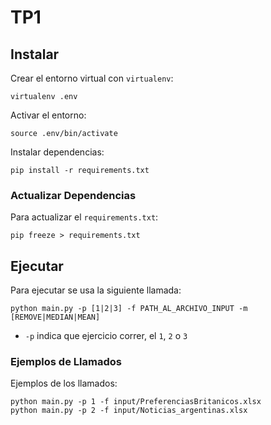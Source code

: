 # TP1

## Instalar

Crear el entorno virtual con `virtualenv`:
```
virtualenv .env
```

Activar el entorno:
```
source .env/bin/activate
```

Instalar dependencias:
```
pip install -r requirements.txt
```

### Actualizar Dependencias

Para actualizar el `requirements.txt`:
```
pip freeze > requirements.txt
```

## Ejecutar

Para ejecutar se usa la siguiente llamada:
```
python main.py -p [1|2|3] -f PATH_AL_ARCHIVO_INPUT -m [REMOVE|MEDIAN|MEAN]
```

- `-p` indica que ejercicio correr, el `1`, `2` o `3`

### Ejemplos de Llamados

Ejemplos de los llamados:
```
python main.py -p 1 -f input/PreferenciasBritanicos.xlsx
python main.py -p 2 -f input/Noticias_argentinas.xlsx
```
